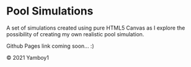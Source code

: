 # Pool Simulations

A set of simulations created using pure HTML5
Canvas as I explore the possibility of creating
my own realistic pool simulation.

Github Pages link coming  soon... :)

&copy; 2021 Yamboy1
